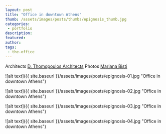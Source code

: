 ```yaml
---
layout: post
title: "Office in downtown Athens"
thumb: /assets/images/posts/thumbs/epignosis_thumb.jpg
categories:
 - portfolio
description:
featured:
author: 
tags:
 - the-office
---
```


<p class="credits">
    <span class="title">Architects</span>
        <span class="contributor"><a href="http://dthomopoulos.com/">D. Thomopoulos Architects</a></span>
    <span class="title">Photos</span>
        <span class="contributor"><a href="http://www.marianabisti.com/">Mariana Bisti</a></span>
</p>

![alt text]({{ site.baseurl }}/assets/images/posts/epignosis-01.jpg "Office in downtown Athens")

![alt text]({{ site.baseurl }}/assets/images/posts/epignosis-02.jpg "Office in downtown Athens")

![alt text]({{ site.baseurl }}/assets/images/posts/epignosis-03.jpg "Office in downtown Athens")

![alt text]({{ site.baseurl }}/assets/images/posts/epignosis-04.jpg "Office in downtown Athens")